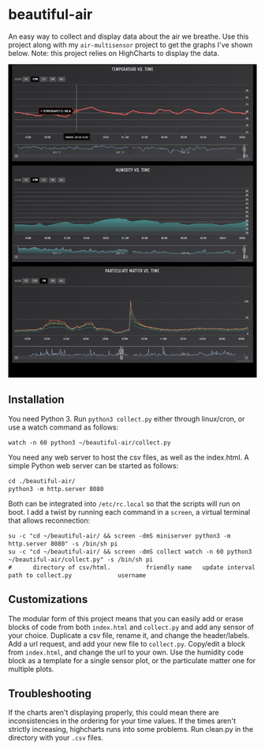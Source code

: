 # beautiful-air
An easy way to collect and display data about the air we breathe. Use this project along with my `air-multisensor` project to get the graphs I've shown below. Note: this project relies on HighCharts to display the data.


![Alt text](/screenshot.jpg?raw=true "Screenshot")

## Installation
You need Python 3. Run `python3 collect.py` either through linux/cron, or use a watch command as follows:
```
watch -n 60 python3 ~/beautiful-air/collect.py
```

You need any web server to host the csv files, as well as the index.html. A simple Python web server can be started as follows:

```
cd ./beautiful-air/
python3 -m http.server 8080
```

Both can be integrated into `/etc/rc.local` so that the scripts will run on boot. I add a twist by running each command in a `screen`, a virtual terminal that allows reconnection:

```
su -c "cd ~/beautiful-air/ && screen -dmS miniserver python3 -m http.server 8080" -s /bin/sh pi
su -c "cd ~/beautiful-air/ && screen -dmS collect watch -n 60 python3 ~/beautiful-air/collect.py" -s /bin/sh pi
#      directory of csv/html.          friendly name   update interval     path to collect.py             username
```

## Customizations
The modular form of this project means that you can easily add or erase blocks of code from both `index.html` and `collect.py` and add any sensor of your choice. Duplicate a csv file, rename it, and change the header/labels. Add a url request, and add your new file to `collect.py`. Copy/edit a block from `index.html`, and change the url to your own. Use the humidity code block as a template for a single sensor plot, or the particulate matter one for multiple plots.

## Troubleshooting
If the charts aren't displaying properly, this could mean there are inconsistencies in the ordering for your time values. If the times aren't strictly increasing, highcharts runs into some problems. Run clean.py in the directory with your `.csv` files.
